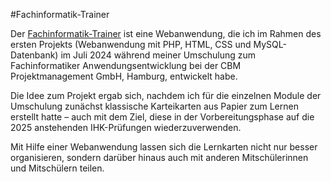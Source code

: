 #Fachinformatik-Trainer

Der [Fachinformatik-Trainer](https://fi-trainer.de/) ist eine Webanwendung, die ich im Rahmen des ersten Projekts (Webanwendung mit PHP, HTML, CSS und MySQL-Datenbank) im Juli 2024 während meiner Umschulung zum Fachinformatiker Anwendungsentwicklung bei der CBM Projektmanagement GmbH, Hamburg, entwickelt habe.

Die Idee zum Projekt ergab sich, nachdem ich für die einzelnen Module der Umschulung zunächst klassische Karteikarten aus Papier zum Lernen erstellt hatte – auch mit dem Ziel, diese in der Vorbereitungsphase auf die 2025 anstehenden IHK-Prüfungen wiederzuverwenden.

Mit Hilfe einer Webanwendung lassen sich die Lernkarten nicht nur besser organisieren, sondern darüber hinaus auch mit anderen Mitschülerinnen und Mitschülern teilen.
